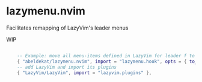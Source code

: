 # lazymenu.nvim
Facilitates remapping of LazyVim's leader menus

WIP

```lua

    -- Example: move all menu-items defined in LazyVim for leader f to leader F
    { "abeldekat/lazymenu.nvim", import = "lazymenu.hook", opts = { to_change = { f = "F" } } },
    -- add LazyVim and import its plugins
    { "LazyVim/LazyVim", import = "lazyvim.plugins" },
```
